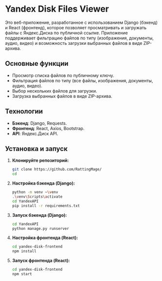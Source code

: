 # Yandex Disk Files Viewer

Это веб-приложение, разработанное с использованием Django (бэкенд) и React (фронтенд), которое позволяет просматривать и загружать файлы с Яндекс.Диска по публичной ссылке. Приложение поддерживает фильтрацию файлов по типу (изображения, документы, аудио, видео) и возможность загрузки выбранных файлов в виде ZIP-архива.

## Основные функции

- Просмотр списка файлов по публичному ключу.
- Фильтрация файлов по типу (все файлы, изображения, документы, аудио, видео).
- Выбор нескольких файлов для загрузки.
- Загрузка выбранных файлов в виде ZIP-архива.

## Технологии

- **Бэкенд**: Django, Requests.
- **Фронтенд**: React, Axios, Bootstrap.
- **API**: Яндекс.Диск API.

## Установка и запуск

1. **Клонируйте репозиторий:**

    ```bash
    git clone https://github.com/RattingMage/
    cd 
    ```

2. **Настройка бэкенда (Django):**

    ```bash
    python -m venv ~\venv
    .\venv\Scripts\activate
    cd YandexAPI
    pip install -r requirements.txt
    ```

3. **Запуск бэкенда (Django):**

    ```bash
    cd YandexAPI
    python manage.py runserver
    ```

4. **Настройка фронтенда (React):**

    ```bash
    cd yandex-disk-frontend
    npm install
    ```

5. **Запуск фронтенда (React):**

    ```bash
    cd yandex-disk-frontend
    npm start
    ```